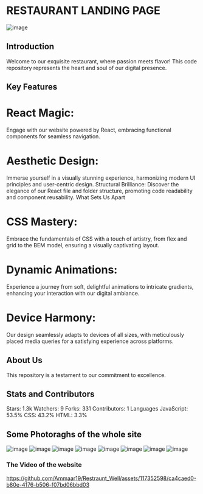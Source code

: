 #                              RESTAURANT LANDING PAGE         
![image](https://github.com/Ammaar19/Restraunt_Well/assets/117352598/2df92a8b-bb4d-4703-b66f-1704e02bf1ac)

## Introduction
Welcome to our exquisite restaurant, where passion meets flavor! This code repository represents the heart and soul of our digital presence.

## Key Features
# React Magic: 
Engage with our website powered by React, embracing functional components for seamless navigation.

# Aesthetic Design: 
Immerse yourself in a visually stunning experience, harmonizing modern UI principles and user-centric design.
Structural Brilliance: Discover the elegance of our React file and folder structure, promoting code readability and component reusability.
What Sets Us Apart

# CSS Mastery: 
Embrace the fundamentals of CSS with a touch of artistry, from flex and grid to the BEM model, ensuring a visually captivating layout.
# Dynamic Animations: 
Experience a journey from soft, delightful animations to intricate gradients, enhancing your interaction with our digital ambiance.

# Device Harmony: 
Our design seamlessly adapts to devices of all sizes, with meticulously placed media queries for a satisfying experience across platforms.

## About Us
This repository is a testament to our commitment to excellence. 

## Stats and Contributors

Stars: 1.3k
Watchers: 9
Forks: 331
Contributors: 1
Languages
JavaScript: 53.5%
CSS: 43.2%
HTML: 3.3%

## Some Photoraghs of the whole site
![image](https://github.com/Ammaar19/Restraunt_Well/assets/117352598/68deba88-a689-4f03-8d85-27fbbbebd254)
![image](https://github.com/Ammaar19/Restraunt_Well/assets/117352598/a8ee0a5b-3d08-4bd9-a1c6-6a40564b39fa)
![image](https://github.com/Ammaar19/Restraunt_Well/assets/117352598/7efbc1d6-bbfe-4304-9fc1-2c6f27ad58e7)
![image](https://github.com/Ammaar19/Restraunt_Well/assets/117352598/e54ad714-0b75-47d2-86cb-63916d3f3f31)
![image](https://github.com/Ammaar19/Restraunt_Well/assets/117352598/10d72603-8611-4fff-90f9-0d59024f4ce9)
![image](https://github.com/Ammaar19/Restraunt_Well/assets/117352598/4daa6164-1b5a-4d6e-bc73-c72053a3b00b)
![image](https://github.com/Ammaar19/Restraunt_Well/assets/117352598/de3fc35b-597c-4980-a58e-2cfead77241b)
![image](https://github.com/Ammaar19/Restraunt_Well/assets/117352598/d649ad0d-b8a0-4440-bcd5-fa4fd69fcc06)

### The Video of the website

https://github.com/Ammaar19/Restraunt_Well/assets/117352598/ca4caed0-b80e-4176-b506-f07bd06bbd03











